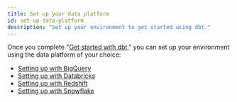 ```yaml
---
title: Set up your data platform
id: set-up-data-platform
description: "Set up your environment to get started using dbt."
---
```


Once you complete "[Get started with dbt](/tutorial/setting-up)," you can set up your environment using the data platform of your choice:

* [Setting up with BigQuery](/tutorial/setting-up-bigquery)
* [Setting up with Databricks](/tutorial/setting-up-databricks)
* [Setting up with Redshift](/tutorial/setting-up-redshift)
* [Setting up with Snowflake](/tutorial/setting-up-snowflake)
